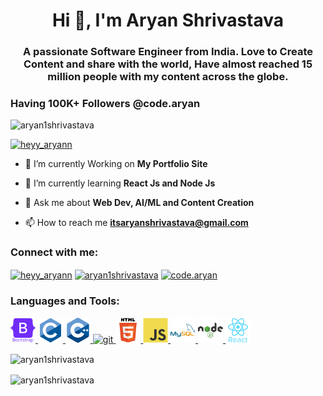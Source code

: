 <h1 align="center">Hi 👋, I'm Aryan Shrivastava</h1>
<h3 align="center">A passionate Software Engineer from India. Love to Create Content and share with the world, Have almost reached 15 million people with my content across the globe.</h3> 
<h3>Having 100K+ Followers @code.aryan</h3>

<p align="left"> <img src="https://komarev.com/ghpvc/?username=aryan1shrivastava&label=Profile%20views&color=0e75b6&style=flat" alt="aryan1shrivastava" /> </p>

<p align="left"> <a href="https://twitter.com/heyy_aryann" target="blank"><img src="https://img.shields.io/twitter/follow/heyy_aryann?logo=twitter&style=for-the-badge" alt="heyy_aryann" /></a> </p>

- 🔭 I’m currently Working on **My Portfolio Site**

- 🌱 I’m currently learning **React Js and Node Js**

- 💬 Ask me about **Web Dev, AI/ML and Content Creation**

- 📫 How to reach me **itsaryanshrivastava@gmail.com**

<h3 align="left">Connect with me:</h3>
<p align="left">
<a href="https://twitter.com/heyy_aryann" target="blank"><img align="center" src="https://raw.githubusercontent.com/rahuldkjain/github-profile-readme-generator/master/src/images/icons/Social/twitter.svg" alt="heyy_aryann" height="30" width="40" /></a>
<a href="https://linkedin.com/in/aryan1shrivastava" target="blank"><img align="center" src="https://raw.githubusercontent.com/rahuldkjain/github-profile-readme-generator/master/src/images/icons/Social/linked-in-alt.svg" alt="aryan1shrivastava" height="30" width="40" /></a>
<a href="https://instagram.com/code.aryan" target="blank"><img align="center" src="https://raw.githubusercontent.com/rahuldkjain/github-profile-readme-generator/master/src/images/icons/Social/instagram.svg" alt="code.aryan" height="30" width="40" /></a>
</p>

<h3 align="left">Languages and Tools:</h3>
<p align="left"> <a href="https://getbootstrap.com" target="_blank" rel="noreferrer"> <img src="https://raw.githubusercontent.com/devicons/devicon/master/icons/bootstrap/bootstrap-plain-wordmark.svg" alt="bootstrap" width="40" height="40"/> </a> <a href="https://www.cprogramming.com/" target="_blank" rel="noreferrer"> <img src="https://raw.githubusercontent.com/devicons/devicon/master/icons/c/c-original.svg" alt="c" width="40" height="40"/> </a> <a href="https://www.w3schools.com/cpp/" target="_blank" rel="noreferrer"> <img src="https://raw.githubusercontent.com/devicons/devicon/master/icons/cplusplus/cplusplus-original.svg" alt="cplusplus" width="40" height="40"/> </a> <a href="https://git-scm.com/" target="_blank" rel="noreferrer"> <img src="https://www.vectorlogo.zone/logos/git-scm/git-scm-icon.svg" alt="git" width="40" height="40"/> </a> <a href="https://www.w3.org/html/" target="_blank" rel="noreferrer"> <img src="https://raw.githubusercontent.com/devicons/devicon/master/icons/html5/html5-original-wordmark.svg" alt="html5" width="40" height="40"/> </a> <a href="https://developer.mozilla.org/en-US/docs/Web/JavaScript" target="_blank" rel="noreferrer"> <img src="https://raw.githubusercontent.com/devicons/devicon/master/icons/javascript/javascript-original.svg" alt="javascript" width="40" height="40"/> </a> <a href="https://www.mysql.com/" target="_blank" rel="noreferrer"> <img src="https://raw.githubusercontent.com/devicons/devicon/master/icons/mysql/mysql-original-wordmark.svg" alt="mysql" width="40" height="40"/> </a> <a href="https://nodejs.org" target="_blank" rel="noreferrer"> <img src="https://raw.githubusercontent.com/devicons/devicon/master/icons/nodejs/nodejs-original-wordmark.svg" alt="nodejs" width="40" height="40"/> </a> <a href="https://reactjs.org/" target="_blank" rel="noreferrer"> <img src="https://raw.githubusercontent.com/devicons/devicon/master/icons/react/react-original-wordmark.svg" alt="react" width="40" height="40"/> </a> </p>

<p><img align="center" src="https://github-readme-stats.vercel.app/api/top-langs?username=aryan1shrivastava&show_icons=true&locale=en&layout=compact" alt="aryan1shrivastava" /></p>

<p><img align="center" src="https://github-readme-streak-stats.herokuapp.com/?user=aryan1shrivastava&" alt="aryan1shrivastava" /></p>
